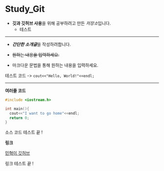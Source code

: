 # Study_Git
- **깃과 깃허브 사용**을 위해 공부하려고 만든 *저장소*입니다.
  - 테스트
***

- ***간단한 소개글***을 작성하려합니다.

- ~~원하는 내용을 입력하세요.~~

- 마크다운 문법을 통해 원하는 내용을 입력하세요.

테스트 코드 -> `cout<<"Hello, World!"<<endl;`

---

**여러줄 코드**


```C++
#include <iostream.h>

int main(){
  cout<<"I want to go home"<<endl;
  return 0;
}
```

소스 코드 테스트 끝 !

**링크**

[민혁이 깃허브](github.com/Mindol7, "클릭하면 저의 깃허브로 이동합니당")

링크 테스트 끝 !
